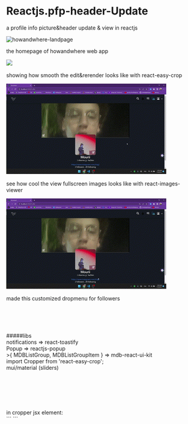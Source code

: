 # Reactjs.pfp-header-Update
a profile info picture&amp;header update &amp; view in reactjs

![howandwhere-landpage](https://github.com/Ebrahim-Ramadan/Reactjs.pfp-header-Update/assets/65041082/d3e76a9f-0b9b-4fd4-be47-4fe2707236ac)

the homepage of howandwhere web app




![](https://github.com/Ebrahim-Ramadan/Reactjs.pfp-header-Update/blob/main/howandwhere-progress/github-profileUpdate01%20-%20edit.gif)

showing how smooth the edit&rerender looks like with react-easy-crop




![](https://github.com/Ebrahim-Ramadan/Reactjs.pfp-header-Update/blob/main/howandwhere-progress/github-profileUdate03%20-view.gif)

see how cool the view fullscreen images looks like with react-images-viewer




![](https://github.com/Ebrahim-Ramadan/Reactjs.pfp-header-Update/blob/main/howandwhere-progress/github-profileUpdate02%20-%20followerdropmenu.gif)

made this customized dropmenu for followers

<br>
<br>
<br>
<br>
#####libs
<br>
notifications => react-toastify<br>
Popup => reactjs-popup <br>
>{ MDBListGroup, MDBListGroupItem } => mdb-react-ui-kit <br>
import Cropper from 'react-easy-crop'; <br>
mui/material (sliders)<br>
<br>
<br>
<br>
<br>
<br>
<br>
in cropper jsx element: <br>
```
<Cropper
            image={selectedImage}
            crop={crop}
            zoom={zoom}
            aspect={5 /2}
            onCropChange={setCrop}
            onCropComplete={onCropComplete}
            onZoomChange={setZoom}
            restrictPosition={false}
          />
```
<br>
